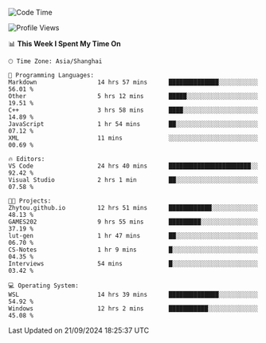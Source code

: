 <!--START_SECTION:waka-->
![Code Time](http://img.shields.io/badge/Code%20Time-2%2C012%20hrs%2012%20mins-blue)

![Profile Views](http://img.shields.io/badge/Profile%20Views-0-blue)

📊 **This Week I Spent My Time On** 

```text
🕑︎ Time Zone: Asia/Shanghai

💬 Programming Languages: 
Markdown                 14 hrs 57 mins      ██████████████░░░░░░░░░░░   56.01 % 
Other                    5 hrs 12 mins       █████░░░░░░░░░░░░░░░░░░░░   19.51 % 
C++                      3 hrs 58 mins       ████░░░░░░░░░░░░░░░░░░░░░   14.89 % 
JavaScript               1 hr 54 mins        ██░░░░░░░░░░░░░░░░░░░░░░░   07.12 % 
XML                      11 mins             ░░░░░░░░░░░░░░░░░░░░░░░░░   00.69 % 

🔥 Editors: 
VS Code                  24 hrs 40 mins      ███████████████████████░░   92.42 % 
Visual Studio            2 hrs 1 min         ██░░░░░░░░░░░░░░░░░░░░░░░   07.58 % 

🐱‍💻 Projects: 
Zhytou.github.io         12 hrs 51 mins      ████████████░░░░░░░░░░░░░   48.13 % 
GAMES202                 9 hrs 55 mins       █████████░░░░░░░░░░░░░░░░   37.19 % 
lut-gen                  1 hr 47 mins        ██░░░░░░░░░░░░░░░░░░░░░░░   06.70 % 
CS-Notes                 1 hr 9 mins         █░░░░░░░░░░░░░░░░░░░░░░░░   04.35 % 
Interviews               54 mins             █░░░░░░░░░░░░░░░░░░░░░░░░   03.42 % 

💻 Operating System: 
WSL                      14 hrs 39 mins      ██████████████░░░░░░░░░░░   54.92 % 
Windows                  12 hrs 2 mins       ███████████░░░░░░░░░░░░░░   45.08 % 
```


 Last Updated on 21/09/2024 18:25:37 UTC
<!--END_SECTION:waka-->